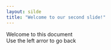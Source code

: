 ```yaml
---
layout: silde
title: "Welcome to our second slide!"
---
```

Welcome to this document  
Use the left arror to go back